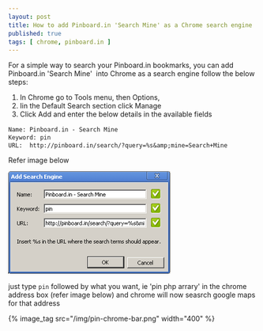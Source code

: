 ```yaml
---
layout: post
title: How to add Pinboard.in 'Search Mine' as a Chrome search engine
published: true
tags: [ chrome, pinboard.in ]
---
```

For a simple way to search your Pinboard.in bookmarks, you can add Pinboard.in 'Search Mine' 
into Chrome as a search engine follow the below steps:

1. In Chrome go to Tools menu, then Options, 
2. Iin the Default Search section click Manage
3. Click Add and enter the below details in the available fields

```
Name: Pinboard.in - Search Mine
Keyword: pin
URL:  http://pinboard.in/search/?query=%s&amp;mine=Search+Mine
```

Refer image below

![](/img/pin-chrome.png)

just type `pin` followed by what you want, ie 'pin php arrary' in the chrome address box 
(refer image below) and chrome will now seasrch google maps for that address

{% image_tag src="/img/pin-chrome-bar.png" width="400" %}